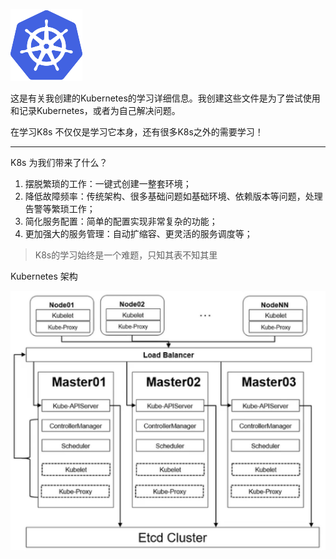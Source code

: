  ![kubernetes](images/kubernetes.png)

这是有关我创建的Kubernetes的学习详细信息。我创建这些文件是为了尝试使用和记录Kubernetes，或者为自己解决问题。

在学习K8s 不仅仅是学习它本身，还有很多K8s之外的需要学习！

---

K8s 为我们带来了什么？

1. 摆脱繁琐的工作：一键式创建一整套环境；
2. 降低故障频率：传统架构、很多基础问题如基础环境、依赖版本等问题，处理告警等繁琐工作；
3. 简化服务配置：简单的配置实现非常复杂的功能；
4. 更加强大的服务管理：自动扩缩容、更灵活的服务调度等；

> K8s的学习始终是一个难题，只知其表不知其里

Kubernetes 架构

![Kubernets架构](images/Kubernets架构.png) 































